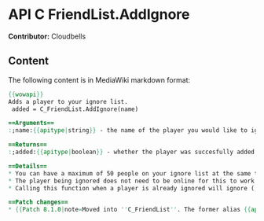 # API C FriendList.AddIgnore

**Contributor:** Cloudbells

## Content

The following content is in MediaWiki markdown format:

```mediawiki
{{wowapi}}
Adds a player to your ignore list.
 added = C_FriendList.AddIgnore(name)

==Arguments==
:;name:{{apitype|string}} - the name of the player you would like to ignore.

==Returns==
:;added:{{apitype|boolean}} - whether the player was succesfully added to your ignore list. This seems to ''only'' return false when trying to ignore someone who is already being ignored, otherwise true.

==Details==
* You can have a maximum of 50 people on your ignore list at the same time.
* The player being ignored does not need to be online for this to work.
* Calling this function when a player is already ignored will ignore (;D) the request.

==Patch changes==
* {{Patch 8.1.0|note=Moved into ''C_FriendList''. The former alias {{api|AddIgnore}} is deprecated and will be removed in the following expansion.}}
```